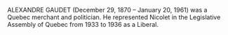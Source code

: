 ALEXANDRE GAUDET (December 29, 1870 – January 20, 1961) was a Quebec merchant and politician. He represented Nicolet in the Legislative Assembly of Quebec from 1933 to 1936 as a Liberal.
